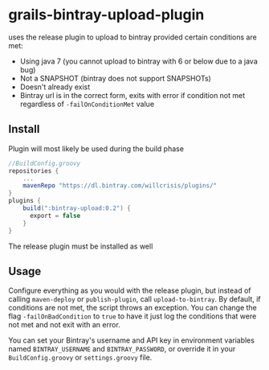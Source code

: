 grails-bintray-upload-plugin
============================

uses the release plugin to upload to bintray provided certain conditions are met:

* Using java 7 (you cannot upload to bintray with 6 or below due to a java bug)
* Not a SNAPSHOT (bintray does not support SNAPSHOTs)
* Doesn't already exist
* Bintray url is in the correct form, exits with error if condition not met regardless of `-failOnConditionMet` value

Install
-------
Plugin will most likely be used during the build phase

```groovy
//BuildConfig.groovy
repositories {
    ...
    mavenRepo "https://dl.bintray.com/willcrisis/plugins/"
}
plugins {
    build(":bintray-upload:0.2") {
      export = false
    }
}
```

The release plugin must be installed as well

Usage
-----
Configure everything as you would with the release plugin, but instead of calling `maven-deploy` or `publish-plugin`,
call `upload-to-bintray`.  By default, if conditions are not met, the script throws an exception.  You can change the 
flag `-failOnBadCondition` to `true` to have it just log the conditions that were not met and not exit with an error.

You can set your Bintray's username and API key in environment variables named `BINTRAY_USERNAME` and `BINTRAY_PASSWORD`,
or override it in your `BuildConfig.groovy` or `settings.groovy` file.
